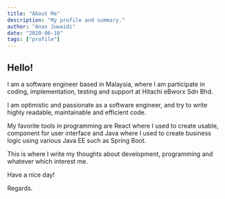```yaml
---
title: "About Me"
description: "My profile and summary."
author: "Anas Juwaidi"
date: "2020-06-18"
tags: ["profile"]
---
```


## Hello!

I am a software engineer based in Malaysia, where I am participate in coding, implementation, testing and support at Hitachi eBworx Sdn Bhd.

I am optimistic and passionate as a software engineer, and try to write highly readable, maintainable and efficient code.

My favorite tools in programming are React where I used to create usable, component for user interface and Java where I used to create business logic using various Java EE such as Spring Boot.

This is where I write my thoughts about development, programming and whatever which interest me.

Have a nice day!

Regards.
